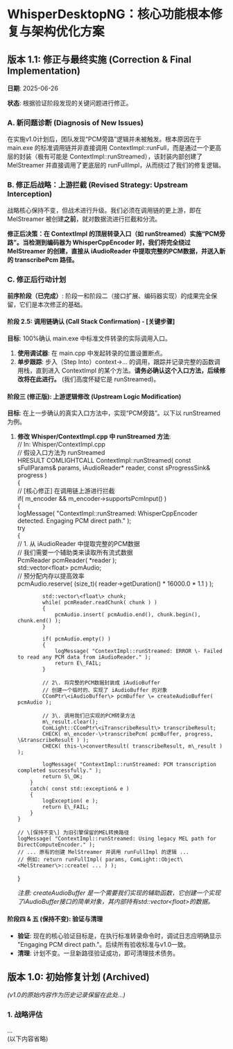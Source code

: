 # **WhisperDesktopNG：核心功能根本修复与架构优化方案**

## **版本 1.1: 修正与最终实施 (Correction & Final Implementation)**

**日期**: 2025-06-26

**状态**: 根据验证阶段发现的关键问题进行修正。

### **A. 新问题诊断 (Diagnosis of New Issues)**

在实施v1.0计划后，团队发现“PCM旁路”逻辑并未被触发。根本原因在于 main.exe 的标准调用链并非直接调用 ContextImpl::runFull，而是通过一个更高层的封装（极有可能是 ContextImpl::runStreamed），该封装内部创建了 MelStreamer 并直接调用了更底层的 runFullImpl，从而绕过了我们的修复逻辑。

### **B. 修正后战略：上游拦截 (Revised Strategy: Upstream Interception)**

战略核心保持不变，但战术进行升级。我们必须在调用链的更上游，即在 MelStreamer 被创建**之前**，就对数据流进行拦截和分流。

**修正后决策：在 ContextImpl 的顶层转录入口（如 runStreamed）实施“PCM旁路”。当检测到编码器为 WhisperCppEncoder 时，我们将完全绕过 MelStreamer 的创建，直接从 iAudioReader 中提取完整的PCM数据，并送入新的 transcribePcm 路径。**

### **C. 修正后行动计划**

**前序阶段（已完成）**: 阶段一和阶段二（接口扩展、编码器实现）的成果完全保留，它们是本次修正的基础。

#### **阶段 2.5: 调用链确认 (Call Stack Confirmation) \- \[关键步骤\]**

**目标**: 100%确认 main.exe 中标准文件转录的实际调用入口。

1. **使用调试器**: 在 main.cpp 中发起转录的位置设置断点。  
2. **单步跟踪**: 步入（Step Into）context-\>... 的调用，跟踪并记录完整的函数调用栈，直到进入 ContextImpl 的某个方法。**请务必确认这个入口方法，后续修改将在此进行。** (我们高度怀疑它是 runStreamed)。

#### **阶段三 (修正版): 上游逻辑修改 (Upstream Logic Modification)**

**目标**: 在上一步确认的真实入口方法中，实现“PCM旁路”。以下以 runStreamed 为例。

1. **修改 Whisper/ContextImpl.cpp 中 runStreamed 方法**:  
   // In: Whisper/ContextImpl.cpp  
   // 假设入口方法为 runStreamed  
   HRESULT COMLIGHTCALL ContextImpl::runStreamed( const sFullParams& params, iAudioReader\* reader, const sProgressSink& progress )  
   {  
       // \[核心修正\] 在调用链上游进行拦截  
       if( m\_encoder && m\_encoder-\>supportsPcmInput() )  
       {  
           logMessage( "ContextImpl::runStreamed: WhisperCppEncoder detected. Engaging PCM direct path." );  
           try  
           {  
               // 1\. 从 iAudioReader 中提取完整的PCM数据  
               // 我们需要一个辅助类来读取所有流式数据  
               PcmReader pcmReader( \*reader );  
               std::vector\<float\> pcmAudio;  
               // 预分配内存以提高效率  
               pcmAudio.reserve( (size\_t)( reader-\>getDuration() \* 16000.0 \* 1.1 ) );

               std::vector\<float\> chunk;  
               while( pcmReader.readChunk( chunk ) )  
               {  
                   pcmAudio.insert( pcmAudio.end(), chunk.begin(), chunk.end() );  
               }

               if( pcmAudio.empty() )  
               {  
                   logMessage( "ContextImpl::runStreamed: ERROR \- Failed to read any PCM data from iAudioReader." );  
                   return E\_FAIL;  
               }

               // 2\. 将完整的PCM数据封装成 iAudioBuffer  
               // 创建一个临时的、实现了 iAudioBuffer 的对象  
               CComPtr\<iAudioBuffer\> pcmBuffer \= createAudioBuffer( pcmAudio );

               // 3\. 调用我们已实现的PCM转录方法  
               m\_result.clear();  
               ComLight::CComPtr\<iTranscribeResult\> transcribeResult;  
               CHECK( m\_encoder-\>transcribePcm( pcmBuffer, progress, \&transcribeResult ) );  
               CHECK( this-\>convertResult( transcribeResult, m\_result ) );

               logMessage( "ContextImpl::runStreamed: PCM transcription completed successfully." );  
               return S\_OK;  
           }  
           catch( const std::exception& e )  
           {  
               logException( e );  
               return E\_FAIL;  
           }  
       }

       // \[保持不变\] 为旧引擎保留的MEL转换路径  
       logMessage( "ContextImpl::runStreamed: Using legacy MEL path for DirectComputeEncoder." );  
       // ... 原有的创建 MelStreamer 并调用 runFullImpl 的逻辑 ...  
       // 例如: return runFullImpl( params, ComLight::Object\<MelStreamer\>::create( ... ) );  
   }

   *注意: createAudioBuffer 是一个需要我们实现的辅助函数，它创建一个实现了iAudioBuffer接口的简单对象，其内部持有std::vector\<float\>的数据。*

#### **阶段四 & 五 (保持不变): 验证与清理**

* **验证**: 现在的核心验证目标是，在执行标准转录命令时，调试日志应明确显示 "Engaging PCM direct path."。后续所有验收标准与v1.0一致。  
* **清理**: 计划不变。一旦新路径验证成功，即可清理技术债务。

## **版本 1.0: 初始修复计划 (Archived)**

*(v1.0的原始内容作为历史记录保留在此处...)*

### **1\. 战略评估**

...  
(以下内容省略)
